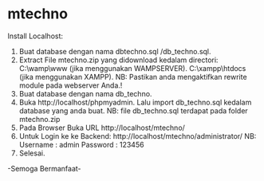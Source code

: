 # mtechno

Install Localhost:

1. Buat database dengan nama dbtechno.sql /db_techno.sql.
2. Extract File mtechno.zip yang didownload kedalam directori:
   C:\\wamp\www (jika menggunakan WAMPSERVER).
   C:\\xampp\htdocs (jika menggunakan XAMPP).
   NB: Pastikan anda mengaktifkan rewrite module pada webserver Anda.!
3. Buat database dengan nama db_techno.
4. Buka http://localhost/phpmyadmin. Lalu import db_techno.sql kedalam database yang anda buat.
   NB: file db_techno.sql terdapat pada folder mtechno.zip
5. Pada Browser Buka URL http://localhost/mtechno/
6. Untuk Login ke ke Backend: http://localhost/mtechno/administrator/
   NB: Username : admin 
       Password : 123456
7. Selesai.  


-Semoga Bermanfaat-
